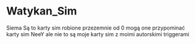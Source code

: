 # Watykan_Sim
Siema Są to karty sim robione przezemnie od 0 mogą one przypominać karty sim NeeY ale nie to są moje karty sim z moimi autorskimi triggerami
